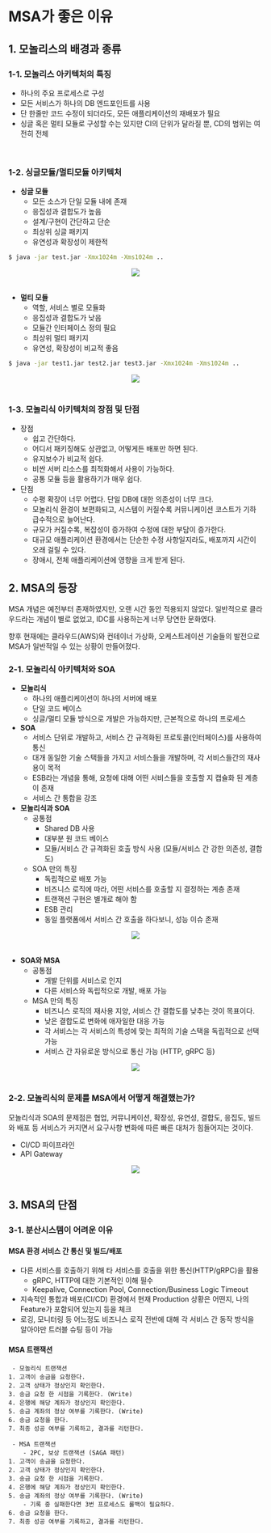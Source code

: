 # MSA가 좋은 이유

## 1. 모놀리스의 배경과 종류

### 1-1. 모놀리스 아키텍처의 특징

 - 하나의 주요 프로세스로 구성
 - 모든 서비스가 하나의 DB 엔드포인트를 사용
 - 단 한줄만 코드 수정이 되더라도, 모든 애플리케이션의 재배포가 필요
 - 싱글 혹은 멀티 모듈로 구성할 수는 있지만 CI의 단위가 달라질 뿐, CD의 범위는 여전히 전체

<br/>

### 1-2. 싱글모듈/멀티모듈 아키텍처

 - __싱글 모듈__
    - 모든 소스가 단일 모듈 내에 존재
    - 응집성과 결합도가 높음
    - 설계/구현이 간단하고 단순
    - 최상위 싱글 패키지
    - 유연성과 확장성이 제한적
```bash
$ java -jar test.jar -Xmx1024m -Xms1024m ..
```
<div align="center">
    <img src="./images/1-1.PNG">
</div>
<br/>

 - __멀티 모듈__
    - 역할, 서비스 별로 모듈화
    - 응집성과 결합도가 낮음
    - 모듈간 인터페이스 정의 필요
    - 최상위 멀티 패키지
    - 유연성, 확장성이 비교적 좋음
```bash
$ java -jar test1.jar test2.jar test3.jar -Xmx1024m -Xms1024m ..
```
<div align="center">
    <img src="./images/1-2.PNG">
</div>
<br/>

### 1-3. 모놀리식 아키텍처의 장점 및 단점

 - 장점
    - 쉽고 간단하다.
    - 어디서 패키징해도 상관없고, 어떻게든 배포만 하면 된다.
    - 유지보수가 비교적 쉽다.
    - 비싼 서버 리소스를 최적화해서 사용이 가능하다.
    - 공통 모듈 등을 활용하기가 매우 쉽다.
 - 단점
    - 수평 확장이 너무 어렵다. 단일 DB에 대한 의존성이 너무 크다.
    - 모놀리식 환경이 보편화되고, 시스템이 커질수록 커뮤니케이션 코스트가 기하급수적으로 늘어난다.
    - 규모가 커질수록, 복잡성이 증가하여 수정에 대한 부담이 증가한다.
    - 대규모 애플리케이션 환경에서는 단순한 수정 사항일지라도, 배포까지 시간이 오래 걸릴 수 있다.
    - 장애시, 전체 애플리케이션에 영향을 크게 받게 된다.

## 2. MSA의 등장

MSA 개념은 예전부터 존재하였지만, 오랜 시간 동안 적용되지 않았다. 일반적으로 클라우드라는 개념이 별로 없었고, IDC를 사용하는게 너무 당연한 문화였다.

향후 현재에는 클라우드(AWS)와 컨테이너 가상화, 오케스트레이션 기술들의 발전으로 MSA가 일반적일 수 있는 상황이 만들어졌다.

### 2-1. 모놀리식 아키텍처와 SOA

 - __모놀리식__
    - 하나의 애플리케이션이 하나의 서버에 배포
    - 단일 코드 베이스
    - 싱글/멀티 모듈 방식으로 개발은 가능하지만, 근본적으로 하나의 프로세스
 - __SOA__
    - 서비스 단위로 개발하고, 서비스 간 규격화된 프로토콜(인터페이스)를 사용하여 통신
    - 대개 동일한 기술 스택들을 가지고 서비스들을 개발하며, 각 서비스들간의 재사용이 목적
    - ESB라는 개념을 통해, 요청에 대해 어떤 서비스들을 호출할 지 캡슐화 된 계층이 존재
    - 서비스 간 통합을 강조
 - __모놀리식과 SOA__
    - 공통점
        - Shared DB 사용
        - 대부분 원 코드 베이스
        - 모듈/서비스 간 규격화된 호출 방식 사용 (모듈/서비스 간 강한 의존성, 결합도)
    - SOA 만의 특징
        - 독립적으로 배포 가능
        - 비즈니스 로직에 따라, 어떤 서비스를 호출할 지 결정하는 계층 존재
        - 트랜잭션 구현은 별개로 해야 함
        - ESB 관리
        - 동일 플랫폼에서 서비스 간 호출을 하다보니, 성능 이슈 존재
<div align="center">
    <img src="./images/1-3.PNG">
</div>
<br/>

 - __SOA와 MSA__
    - 공통점
        - 개발 단위를 서비스로 인지
        - 다른 서비스와 독립적으로 개발, 배포 가능
    - MSA 만의 특징
        - 비즈니스 로직의 재사용 지양, 서비스 간 결합도를 낮추는 것이 목표이다.
        - 낮은 결합도로 변화에 애자일한 대응 가능
        - 각 서비스는 각 서비스의 특성에 맞는 최적의 기술 스택을 독립적으로 선택 가능
        - 서비스 간 자유로운 방식으로 통신 가능 (HTTP, gRPC 등)
<div align="center">
    <img src="./images/1-4.PNG">
</div>
<br/>

### 2-2. 모놀리식의 문제를 MSA에서 어떻게 해결했는가?

모놀리식과 SOA의 문제점은 협업, 커뮤니케이션, 확장성, 유연성, 결합도, 응집도, 빌드와 배포 등 서비스가 커지면서 요구사항 변화에 따른 빠른 대처가 힘들어지는 것이다.

 - CI/CD 파이프라인
 - API Gateway

<div align="center">
    <img src="./images/1-5.PNG">
</div>
<br/>

## 3. MSA의 단점

### 3-1. 분산시스템이 어려운 이유

#### MSA 환경 서비스 간 통신 및 빌드/배포

 - 다른 서비스를 호출하기 위해 타 서비스를 호출을 위한 통신(HTTP/gRPC)을 활용
    - gRPC, HTTP에 대한 기본적인 이해 필수
    - Keepalive, Connection Pool, Connection/Business Logic Timeout
 - 지속적인 통합과 배포(CI/CD) 환경에서 현재 Production 상황은 어떤지, 나의 Feature가 포함되어 있는지 등을 체크
 - 로깅, 모니터링 등 어느정도 비즈니스 로직 전반에 대해 각 서비스 간 동작 방식을 알아야만 트러블 슈팅 등이 가능

#### MSA 트랜잭션

```
 - 모놀리식 트랜잭션
1. 고객이 송금을 요청한다.
2. 고객 상태가 정상인지 확인한다.
3. 송금 요청 한 시점을 기록한다. (Write)
4. 은행에 해당 계좌가 정상인지 확인한다.
5. 송금 계좌의 정상 여부를 기록한다. (Write)
6. 송금 요청을 한다.
7. 최종 성공 여부를 기록하고, 결과를 리턴한다.

 - MSA 트랜잭션
    - 2PC, 보상 트랜잭션 (SAGA 패턴)
1. 고객이 송금을 요청한다.
2. 고객 상태가 정상인지 확인한다.
3. 송금 요청 한 시점을 기록한다.
4. 은행에 해당 계좌가 정상인지 확인한다.
5. 송금 계좌의 정상 여부를 기록한다. (Write)
    - 기록 중 실패한다면 3번 프로세스도 롤백이 필요하다.
6. 송금 요청을 한다.
7. 최종 성공 여부를 기록하고, 결과를 리턴한다.
```
